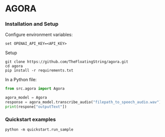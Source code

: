 # AGORA

### Installation and Setup

Configure environment variables:

```
set OPENAI_API_KEY=<API_KEY>
```

Setup
```
git clone https://github.com/TheFloatingString/agora.git
cd agora
pip install -r requirements.txt
```

In a Python file:
```python
from src.agora import Agora

agora_model = Agora
response = agora_model.transcribe_audio("filepath_to_speech_audio.wav")
print(respone["outputText"])
```

### Quickstart examples

```
python -m quickstart.run_sample
```
